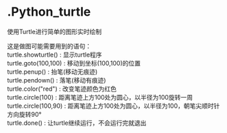 # .Python_turtle
使用Turtle进行简单的图形实时绘制

这是做图可能需要用到的语句：<br>
turtle.showturtle() : 显示turtle程序<br>
turtle.goto(100,100) : 移动到坐标(100,100)的位置<br>
turtle.penup() : 抬笔(移动无痕迹)<br>
turtle.pendown() : 落笔(移动有痕迹)<br>
turtle.color("red") : 改变笔迹颜色为红色<br>
turtle.circle(100) : 距离笔迹上方100处为圆心，以半径为100旋转一周<br>
turtle.circle(100,90) : 距离笔迹上方100处为圆心，以半径为100，朝笔尖顺时针方向旋转90°<br>
turtle.done() : 让turtle继续运行，不会运行完就退出<br>
